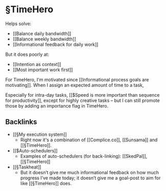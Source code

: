 # §TimeHero
Helps solve:
* [[Balance daily bandwidth]]
* [[Balance weekly bandwidth]]
* [[Informational feedback for daily work]]

But it does poorly at:
* [[Intention as context]]
* [[Most important work first]]

For TimeHero, I'm motivated since [[Informational process goals are motivating]]. When I assign an expected amount of time to a task, 

Especially for intra-day tasks, [[$Speed is more important than sequence for productivity]], except for highly creative tasks – but I can still promote those by adding an importance flag in TimeHero.

## Backlinks
* [[§My execution system]]
	* Right now it's a combination of [[Complice.co]], [[Sunsama]] and [[§TimeHero]].
* [[$Auto-schedulers]]
	* Examples of auto-schedulers (for back-linking): [[SkedPal]], [[§TimeHero]]
* [[§Taskheat]]
	* But it doesn’t give me much informational feedback on how much progress I’ve made today; it doesn’t give me a goal-post to aim for like [[§TimeHero]] does.

<!-- #Life -->

<!-- {BearID:AEAF7783-0238-44AC-91AC-FE0A5C40D33C-484-00000072D7F3A9EB} -->
